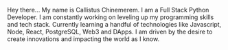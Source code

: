 Hey there... My name is Callistus Chinemerem.
I am a Full Stack Python Developer. I am constantly working on leveling up my programming skills and tech stack. 
Currently learning a handful of technologies like Javascript, Node, React, PostgreSQL, Web3 and DApps. I am driven by the desire to create innovations and impacting the world as I know.

<!---
nemyred/nemyred is a ✨ special ✨ repository because its `README.md` (this file) appears on your GitHub profile.
You can click the Preview link to take a look at your changes.
--->
